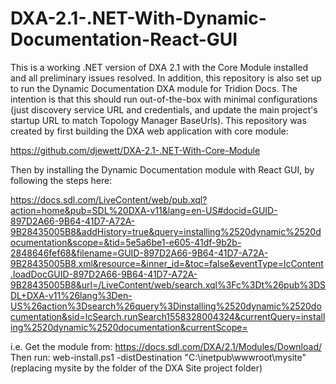 # DXA-2.1-.NET-With-Dynamic-Documentation-React-GUI
This is a working .NET version of DXA 2.1 with the Core Module installed and all preliminary issues resolved. In addition, this repository is also set up to run the Dynamic Documentation DXA module for Tridion Docs. The intention is that this should run out-of-the-box with minimal configurations (just discovery service URL and credentials, and update the main project's startup URL to match Topology Manager BaseUrls). This repository was created by first building the DXA web application with core module:

https://github.com/djewett/DXA-2.1-.NET-With-Core-Module

Then by installing the Dynamic Documentation module with React GUI, by following the steps here:

https://docs.sdl.com/LiveContent/web/pub.xql?action=home&pub=SDL%20DXA-v11&lang=en-US#docid=GUID-897D2A66-9B64-41D7-A72A-9B28435005B8&addHistory=true&query=installing%2520dynamic%2520documentation&scope=&tid=5e5a6be1-e605-41df-9b2b-2848646fef68&filename=GUID-897D2A66-9B64-41D7-A72A-9B28435005B8.xml&resource=&inner_id=&toc=false&eventType=lcContent.loadDocGUID-897D2A66-9B64-41D7-A72A-9B28435005B8&url=/LiveContent/web/search.xql%3Fc%3Dt%26pub%3DSDL+DXA-v11%26lang%3Den-US%26action%3Dsearch%26query%3Dinstalling%2520dynamic%2520documentation&sid=lcSearch.runSearch1558328004324&currentQuery=installing%2520dynamic%2520documentation&currentScope=

i.e.
Get the module from:
https://docs.sdl.com/DXA/2.1/Modules/Download/
Then run:
web-install.ps1 -distDestination "C:\inetpub\wwwroot\mysite"
(replacing mysite by the folder of the DXA Site project folder)
